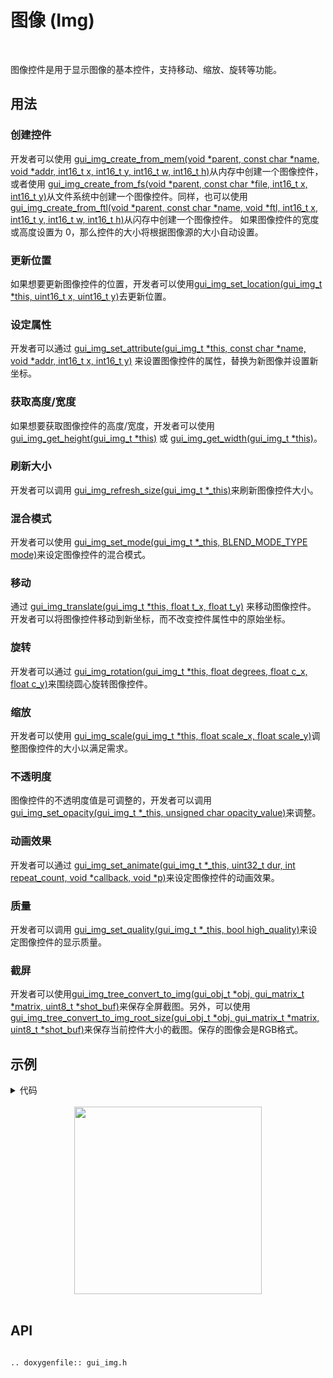 # 图像 (Img)
<br>

图像控件是用于显示图像的基本控件，支持移动、缩放、旋转等功能。

## 用法

### 创建控件

开发者可以使用 [gui_img_create_from_mem(void *parent,  const char *name, void *addr, int16_t x, int16_t y, int16_t w, int16_t h)](#gui_img_create_from_mem)从内存中创建一个图像控件，或者使用  [gui_img_create_from_fs(void *parent, const char *file, int16_t x, int16_t y)](#gui_img_create_from_fs)从文件系统中创建一个图像控件。同样，也可以使用 [gui_img_create_from_ftl(void *parent, const char *name, void *ftl, int16_t x, int16_t y, int16_t w, int16_t h)](#gui_img_create_from_ftl)从闪存中创建一个图像控件。
如果图像控件的宽度或高度设置为 0，那么控件的大小将根据图像源的大小自动设置。

### 更新位置

如果想要更新图像控件的位置，开发者可以使用[gui_img_set_location(gui_img_t *this, uint16_t x, uint16_t y)](#gui_img_set_location)去更新位置。

### 设定属性

开发者可以通过 [gui_img_set_attribute(gui_img_t *this, const char *name, void *addr, int16_t x, int16_t y)](#gui_img_set_attribute) 来设置图像控件的属性，替换为新图像并设置新坐标。

### 获取高度/宽度

如果想要获取图像控件的高度/宽度，开发者可以使用 [gui_img_get_height(gui_img_t *this)](#gui_img_get_height) 或 [gui_img_get_width(gui_img_t *this)](#gui_img_get_width)。

### 刷新大小

开发者可以调用 [gui_img_refresh_size(gui_img_t *_this)](#gui_img_refresh_size)来刷新图像控件大小。

### 混合模式

开发者可以使用 [gui_img_set_mode(gui_img_t *_this, BLEND_MODE_TYPE mode)](#gui_img_set_mode)来设定图像控件的混合模式。

### 移动

通过 [gui_img_translate(gui_img_t *this, float t_x, float t_y)](#gui_img_translate) 来移动图像控件。
开发者可以将图像控件移动到新坐标，而不改变控件属性中的原始坐标。

### 旋转

开发者可以通过 [gui_img_rotation(gui_img_t *this, float degrees, float c_x, float c_y)](#gui_img_rotation)来围绕圆心旋转图像控件。

### 缩放

开发者可以使用 [gui_img_scale(gui_img_t *this, float scale_x, float scale_y)](#gui_img_scale)调整图像控件的大小以满足需求。

### 不透明度

图像控件的不透明度值是可调整的，开发者可以调用 [gui_img_set_opacity(gui_img_t *_this, unsigned char opacity_value)](#gui_img_set_opacity)来调整。

### 动画效果

开发者可以通过 [gui_img_set_animate(gui_img_t *_this, uint32_t dur, int repeat_count, void *callback, void *p)](#gui_img_set_animate)来设定图像控件的动画效果。

### 质量

开发者可以调用 [gui_img_set_quality(gui_img_t *_this, bool high_quality)](#gui_img_set_quality)来设定图像控件的显示质量。

### 截屏

开发者可以使用[gui_img_tree_convert_to_img(gui_obj_t *obj, gui_matrix_t *matrix, uint8_t *shot_buf)](#gui_img_tree_convert_to_img)来保存全屏截图。另外，可以使用[gui_img_tree_convert_to_img_root_size(gui_obj_t *obj, gui_matrix_t *matrix, uint8_t *shot_buf)](#gui_img_tree_convert_to_img_root_size)来保存当前控件大小的截图。保存的图像会是RGB格式。

## 示例

<details> <summary>代码</summary>

```c
#include "root_image_hongkong/ui_resource.h"
#include "gui_img.h"
#include "gui_text.h"
#include "draw_font.h"

char *tb1_text = "gui_img_create_from_mem";

void page_tb1(void *parent)
{
    static char array1[50];
    static char array2[50];

    gui_set_font_mem_resourse(24, TEST_FONT24_DOT_BIN, TEST_FONT24_TABLE_BIN);

    gui_img_t *img_test = gui_img_create_from_mem(parent, "test", SET_ON_BIN, 0, 0, 0, 0);

    gui_text_t *text1 = gui_text_create(parent, "text1", 10, 100, 300, 30);
    gui_text_set(text1, tb1_text, GUI_FONT_SRC_BMP, 0xffffffff, strlen(tb1_text), 24);
    gui_text_mode_set(text1, LEFT);

    gui_text_t *text2 = gui_text_create(parent, "text2", 10, 130, 330, 30);
    gui_text_set(text2, tb1_text, GUI_FONT_SRC_BMP, 0xffffffff, strlen(tb1_text), 24);
    gui_text_mode_set(text2, LEFT);
    sprintf(array1, "gui_img_get_height %d", gui_img_get_height(img_test));
    text2->utf_8 = array1;
    text2->len = strlen(array1);

    gui_text_t *text3 = gui_text_create(parent, "text3", 10, 160, 330, 30);
    gui_text_set(text3, tb1_text, GUI_FONT_SRC_BMP, 0xffffffff, strlen(tb1_text), 24);
    gui_text_mode_set(text3, LEFT);
    sprintf(array2, "gui_img_get_width %d", gui_img_get_width(img_test));
    text3->utf_8 = array2;
    text3->len = strlen(array2);
}

void page_tb2(void *parent)
{
    gui_set_font_mem_resourse(24, TEST_FONT24_DOT_BIN, TEST_FONT24_TABLE_BIN);

    gui_img_t *img_test = gui_img_create_from_mem(parent, "test", SET_ON_BIN, 0, 0, 0, 0);
    gui_img_set_location(img_test, 50, 50);

    gui_text_t *text2 = gui_text_create(parent, "text2", 10, 100, 330, 24);
    gui_text_set(text2, "gui_img_set_location", GUI_FONT_SRC_BMP, 0xffffffff, 20, 24);
    gui_text_mode_set(text2, LEFT);
}

void page_tb3(void *parent)
{
    gui_img_t *img_test = gui_img_create_from_mem(parent, "test", SET_ON_BIN, 0, 0, 0, 0);
    gui_img_set_attribute(img_test, "test", SET_OFF_BIN, 20, 20);

    gui_text_t *text3 = gui_text_create(parent, "text3", 10, 100, 330, 24);
    gui_text_set(text3, "gui_img_set_attribute", GUI_FONT_SRC_BMP, 0xffffffff, 21, 24);
    gui_text_mode_set(text3, LEFT);

}

void page_tb4(void *parent)
{
    gui_set_font_mem_resourse(24, TEST_FONT24_DOT_BIN, TEST_FONT24_TABLE_BIN);

    gui_img_t *img_test = gui_img_create_from_mem(parent, "test", SET_ON_BIN, 0, 0, 0, 0);
    gui_img_scale(img_test, 0.5, 0.5);

    gui_text_t *text4 = gui_text_create(parent, "text4", 10, 100, 330, 24);
    gui_text_set(text4, "gui_img_scale", GUI_FONT_SRC_BMP, 0xffffffff, 13, 24);
    gui_text_mode_set(text4, LEFT);
}

void page_tb5(void *parent)
{
    gui_set_font_mem_resourse(24, TEST_FONT24_DOT_BIN, TEST_FONT24_TABLE_BIN);

    gui_img_t *img_test = gui_img_create_from_mem(parent, "test", SET_ON_BIN, 0, 0, 0, 0);
    gui_img_translate(img_test, 100, 100);

    gui_text_t *text5 = gui_text_create(parent, "text5", 10, 100, 330, 24);
    gui_text_set(text5, "gui_img_translate", GUI_FONT_SRC_BMP, 0xffffffff, 17, 24);
    gui_text_mode_set(text5, LEFT);
}

void page_tb6(void *parent)
{
    gui_set_font_mem_resourse(24, TEST_FONT24_DOT_BIN, TEST_FONT24_TABLE_BIN);

    gui_img_t *img_test = gui_img_create_from_mem(parent, "test", SET_ON_BIN, 0, 0, 0, 0);
    gui_img_rotation(img_test, 10, 0, 0);

    gui_text_t *text6 = gui_text_create(parent, "text6", 10, 100, 330, 24);
    gui_text_set(text6, "gui_img_rotation", GUI_FONT_SRC_BMP, 0xffffffff, 16, 24);
    gui_text_mode_set(text6, LEFT);
}
```

</details>

<br>

<center><img width= "300" src="https://docs.realmcu.com/HoneyGUI/image/widgets/img.gif" /></center>
<br>


## API


```eval_rst

.. doxygenfile:: gui_img.h

```

